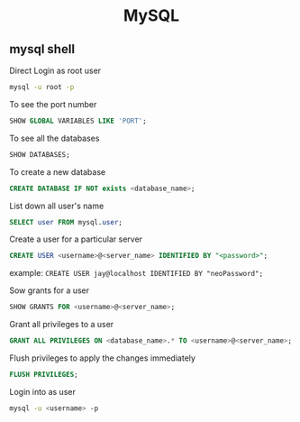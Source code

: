 <div align="center"><h1>MySQL</h1></div>

## mysql shell


Direct Login as root user 
```sh
mysql -u root -p
```

To see the port number
```sql
SHOW GLOBAL VARIABLES LIKE 'PORT';
```

To see all the databases
```sql
SHOW DATABASES;
```

To create a new database
```sql
CREATE DATABASE IF NOT exists <database_name>;
```

List down all user's name
```sql
SELECT user FROM mysql.user;
```

Create a user for a particular server
```sql
CREATE USER <username>@<server_name> IDENTIFIED BY "<password>";
```
example: `CREATE USER jay@localhost IDENTIFIED BY "neoPassword";`

Sow grants for a user
```sql
SHOW GRANTS FOR <username>@<server_name>;
```

Grant all privileges to a user
```sql
GRANT ALL PRIVILEGES ON <database_name>.* TO <username>@<server_name>;
```

Flush privileges to apply the changes immediately
```sql
FLUSH PRIVILEGES;
```

Login into as user
```sh
mysql -u <username> -p
```
